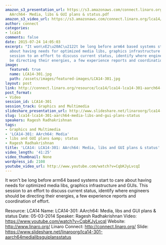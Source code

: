 ```yaml
---
amazon_s3_presentation_url: https://s3.amazonaws.com/connect.linaro.org/lca14/presentations/LCA14-301-
  AArch64- Media, libs & GUI plans & status.pdf
amazon_s3_video_url: https://s3.amazonaws.com/connect.linaro.org/lca14/videos/03-05-Wednesday/LCA14-301-+AArch64-+Media%252C+libs+and+GUI+plans+%2526+status.mp4
author: connect
categories:
- lca14
comments: false
date: 2015-07-24 14:05:03
excerpt: "It won\xE2\u20AC\u2122t be long before arm64 based systems start to care
  about having needs for optimized media libs, graphics infrastructure and GUIs. This
  session to an effort to discuss current status, identify where engineers should
  be directing their energies, a few experience reports and coordination of effort."
image:
  featured: true
  name: LCA14-301.jpg
  path: /assets/images/featured-images/LCA14-301.jpg
layout: post
link: http://connect.linaro.org/resource/lca14/lca14-lca14-301-aarch64-media-libs-and-gui-plans-status/
post_format:
- Video
session_id: LCA14-301
session_track: Graphics and Multimedia
slideshare_presentation_url: http://www.slideshare.net/linaroorg/lca14-301-aarch64medialibsguiplansstatus
slug: lca14-lca14-301-aarch64-media-libs-and-gui-plans-status
speakers: Ragesh Radhakrishnan
tags:
- Graphics and Multimedia
- 'LCA14-301: AArch64: Media'
- libs and GUI plans &amp; status
- Ragesh Radhakrishnan
title: 'LCA14: LCA14-301: AArch64: Media, libs and GUI plans & status'
video_length: '41:25'
video_thumbnail: None
wordpress_id: 2108
youtube_video_url: http://www.youtube.com/watch?v=CqbKJyLvcqI
---
```


It won't be long before arm64 based systems start to care about having needs for optimized media libs, graphics infrastructure and GUIs. This session to an effort to discuss current status, identify where engineers should be directing their energies, a few experience reports and coordination of effort.

Resource: LCA14
Name: LCA14-301: AArch64: Media, libs and GUI plans & status
Date: 05-03-2014
Speaker: Ragesh Radhakrishnan
Video: https://www.youtube.com/watch?v=CqbKJyLvcqI
Website: http://www.linaro.org/
Linaro Connect: http://connect.linaro.org/
Slide: https://www.slideshare.net/linaroorg/lca14-301-aarch64medialibsguiplansstatus